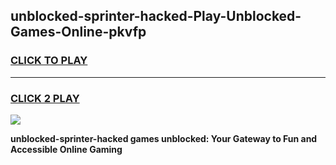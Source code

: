 
## unblocked-sprinter-hacked-Play-Unblocked-Games-Online-pkvfp
<h3>
<a href="https://premium76.site?title=unblocked-sprinter-hacked&ref=25A">CLICK TO PLAY</a></h3>
<hr>

<h3>
<a href="https://premium76.site?title=unblocked-sprinter-hacked&ref=25A">CLICK 2 PLAY</a>
  
</h3>

<a href="https://premium76.site?title=unblocked-sprinter-hacked&ref=25A"><img src="https://clearcache.store/games.png"></a>


**unblocked-sprinter-hacked games unblocked: Your Gateway to Fun and Accessible Online Gaming**
